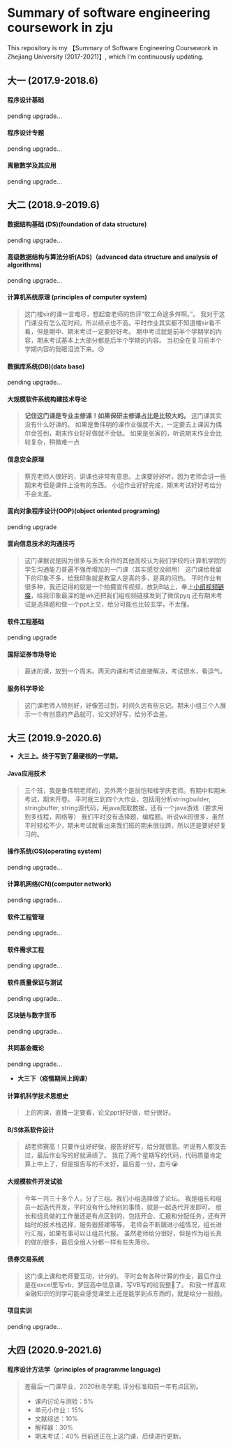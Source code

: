 # Summary of software engineering coursework in zju
This repository is my 【Summary of Software Engineering Coursework in Zhejiang University (2017-2021)】, which I'm continuously updating.

## 大一 (2017.9-2018.6)

#### 程序设计基础
pending upgrade...

#### 程序设计专题
pending upgrade...

#### 离散数学及其应用

pending upgrade...

## 大二 (2018.9-2019.6)

#### 数据结构基础 (DS)(foundation of data structure)
pending upgrade...

#### 高级数据结构与算法分析(ADS)（advanced data structure and analysis of algorithms)
pending upgrade...

#### 计算机系统原理 (principles of computer system)
> 这门楼sir的课一言难尽，想起查老师的热评“软工命途多舛啊。”。
> 我对于这门课没有怎么花时间，所以绩点也不高。平时作业其实都不知道楼sir看不看，但是期中、期末考试一定要好好考。
> 期中考试就是前半个学期学的内容，期末考试基本上大部分都是后半个学期的内容。
> 当初全在复习前半个学期内容的我眼泪流下来。😢

#### 数据库系统(DB)(data base)
pending upgrade...

#### 大规模软件系统构建技术导论
> **记住这门课是专业主修课！如果保研主修课占比是比较大的。**
> 这门课其实没有什么好讲的。
> 如果是鲁伟明的课作业强度不大，一定要去上课因为偶尔会签到，期末作业好好做就不会低。
> 如果是张寅的，听说期末作业会比较复杂，稍微难一点

#### 信息安全原理
> 蔡亮老师人很好的，讲课也非常有意思。上课要好好听，因为老师会讲一些期末考但是课件上没有的东西。
> 小组作业好好完成，期末考试好好考给分不会太差。

#### 面向对象程序设计(OOP)(object oriented programing)
pending upgrade

#### 面向信息技术的沟通技巧
> 这门课据说是因为很多与浙大合作的其他高校认为我们学校的计算机学院的学生沟通能力普遍不强而增加的一门课（其实感觉没卵用）
> 这门课给我留下的印象不多，给我印象就是教室人是真的多，是真的闷热。
> 平时作业有很多种，我还记得的就是一个拍摄宣传视频，放到B站上，奉上[小组视频链接](https://www.bilibili.com/video/BV1W4411i7Es)，给我印象最深的是wk还把我们组视频链接发到了微信pyq
> 还有期末考试是选择题和做一个ppt上交，给分可能也比较玄学，不太懂。

#### 软件工程基础
pending upgrade

#### 国际证券市场导论
> 最迷的课，放到一个周末。两天内课和考试直接解决，考试很水，看运气。

#### 服务科学导论
> 这门课老师人特别好，好像签过到，时间久远有些忘记。期末小组三个人展示一个有创意的产品就可，论文好好写，给分不会差。

## 大三 (2019.9-2020.6)

- **大三上。终于写到了最硬核的一学期。**

#### Java应用技术
> 三个班，我是鲁伟明老师的，另外两个是翁恺和楼学庆老师。有期中和期末考试，期末开卷。
> 平时就三到四个大作业，包括用分析stringbuilder, stringbuffer, string源代码，用java爬取数据，还有一个java游戏（要求用到多线程，网络等）
> 我们平时没有选择题、编程题。听说wk班很多，虽然平时轻松不少，期末考试就看出来我们班的期末很拉跨，所以还是要好好复习的。
#### 操作系统(OS)(operating system)
pending upgrade...

#### 计算机网络(CN)(computer network)
pending upgrade...

#### 软件工程管理
pending upgrade...

#### 软件需求工程
pending upgrade...

#### 软件质量保证与测试
pending upgrade...

#### 区块链与数字货币
pending upgrade...

#### 共同基金概论
pending upgrade...

- **大三下（疫情期间上网课）**

#### 计算机科学技术思想史
> 上的网课，直播一定要看，论文ppt好好做，给分很好。

#### B/S体系软件设计
> 胡老师赛高！只要作业好好做，报告好好写，给分就很高。听说有人都没去过，最后作业写的好就满绩了。
> 我花了两个星期写的代码，代码质量肯定算上中上了，但是报告写的不太好，最后差一分，血亏😭

#### 大规模软件开发试验
> 今年一共三十多个人，分了三组。我们小组选择做了论坛。
> 我是组长和组员一起迭代开发，平时没有什么特别的事情，就是一起迭代开发即可。
> 组长和组员做的工作量还是有点区别的，包括开会、汇报和分配任务，还有开始时的技术栈选择，服务器搭建等等。
> 老师会不断跟进小组情况，组长进行汇报，如果有事可以让组员代报。
> 虽然老师给分很好，但是作为组长真的做的很多，最后全组人分都一样有些失落😢。

#### 债券交易系统
> 这门课上课和老师要互动，计分的。
> 平时会有各种计算的作业，最后作业是在excel里写vb，梦回高中信息课，写VB写的给我整🤮了。
> 和我一样喜欢金融知识的同学可能会感觉课堂上还是能学到点东西的，就是给分一般般。

#### 项目实训
pending upgrade...

## 大四 (2020.9-2021.6)

#### 程序设计方法学（principles of pragramme language)
> 差最后一门课毕业，2020秋冬学期, 评分标准和前一年有点区别。
> - 课内讨论与测验：5%
> - 单元⼩作业：15%
> - ⽂献综述：10%
> - 解释器：30%
> - 期末考试：40%
> 目前还正在上这门课，后续进行更新。
 
